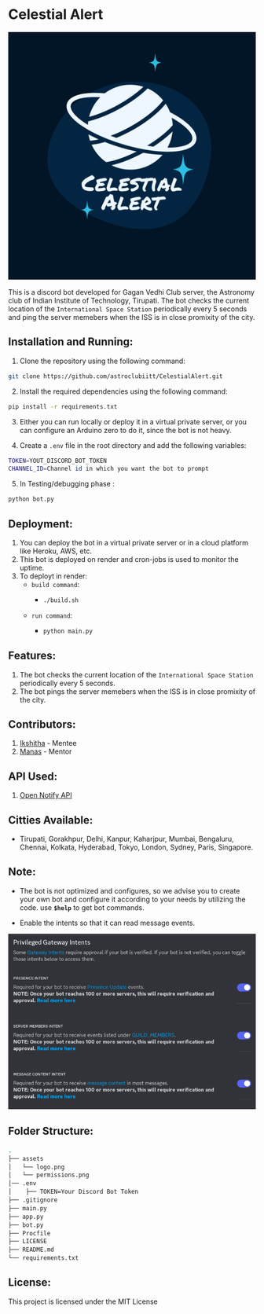 # Celestial Alert

![Logo](https://raw.githubusercontent.com/astroclubiitt/CelestialAlert/main/assets/logo.png)

This is a discord bot developed for Gagan Vedhi Club server, the Astronomy club of Indian Institute of Technology, Tirupati. The bot checks the current location of the `International Space Station` periodically every 5 seconds and ping the server memebers when the ISS is in close promixity of the city.

## Installation and Running:

1. Clone the repository using the following command:

```bash
git clone https://github.com/astroclubiitt/CelestialAlert.git
```

2. Install the required dependencies using the following command:

```bash
pip install -r requirements.txt
```

3. Either you can run locally or deploy it in a virtual private server, or you can configure an Arduino zero to do it, since the bot is not heavy.

4. Create a `.env` file in the root directory and add the following variables:

```bash
TOKEN=YOUT_DISCORD_BOT_TOKEN
CHANNEL_ID=Channel id in which you want the bot to prompt
```

5. In Testing/debugging phase :

```bash
python bot.py
```

## Deployment:

1. You can deploy the bot in a virtual private server or in a cloud platform like Heroku, AWS, etc.
2. This bot is deployed on render and cron-jobs is used to monitor the uptime.
3. To deployt in render:
   - `build command`:
     - ```bash
       ./build.sh
       ```
   - `run command`:
     - ```bash
       python main.py
       ```

## Features:

1. The bot checks the current location of the `International Space Station` periodically every 5 seconds.
2. The bot pings the server memebers when the ISS is in close promixity of the city.

## Contributors:

1. [Ikshitha](https://github.com/Ikshitha1004) - Mentee
2. [Manas](https://github.com/scienmanas) - Mentor

## API Used:

1. [Open Notify API](http://open-notify.org/Open-Notify-API/)

## Citties Available:
 
-  Tirupati, Gorakhpur, Delhi, Kanpur, Kaharjpur, Mumbai, Bengaluru, Chennai, Kolkata, Hyderabad, Tokyo, London, Sydney, Paris, Singapore.

## Note: 

- The bot is not optimized and configures, so we advise you to create your own bot and configure it according to your needs by utilizing the code. use **`$help`** to get bot commands.

- Enable the intents so that it can read message events.

![Permissions](https://raw.githubusercontent.com/astroclubiitt/CelestialAlert/main/assets/permissions.png)

## Folder Structure:

```bash
.
├── assets
│   └── logo.png
│   └── permissions.png
│── .env
│    ├── TOKEN=Your Discord Bot Token
├── .gitignore
├── main.py
├── app.py 
├── bot.py
├── Procfile
├── LICENSE
├── README.md
└── requirements.txt
```

## License:

This project is licensed under the MIT License
